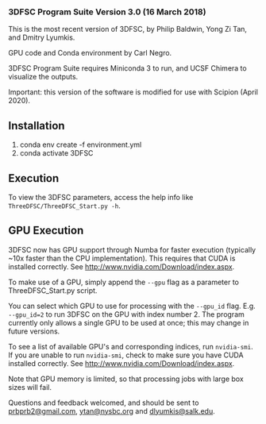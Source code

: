 ### 3DFSC Program Suite Version 3.0 (16 March 2018) ###

This is the most recent version of 3DFSC, by Philip Baldwin, Yong Zi Tan, and Dmitry Lyumkis.

GPU code and Conda environment by Carl Negro.

3DFSC Program Suite requires Miniconda 3 to run, and UCSF Chimera to visualize the outputs.

Important: this version of the software is modified for use with Scipion (April 2020).

## Installation ##

1) conda env create -f environment.yml
2) conda activate 3DFSC

## Execution ##

To view the 3DFSC parameters, access the help info like `ThreeDFSC/ThreeDFSC_Start.py -h`.

## GPU Execution ##

3DFSC now has GPU support through Numba for faster execution (typically ~10x faster than the CPU implementation). This requires that CUDA is installed correctly. See http://www.nvidia.com/Download/index.aspx. 

To make use of a GPU, simply append the `--gpu` flag as a parameter to ThreeDFSC_Start.py script.

You can select which GPU to use for processing with the `--gpu_id` flag. E.g. `--gpu_id=2` to run 3DFSC on the GPU with index number 2. The program currently only allows a single GPU to be used at once; this may change in future versions.

To see a list of available GPU's and corresponding indices, run `nvidia-smi`. If you are unable to run `nvidia-smi`, check to make sure you have CUDA installed correctly. See http://www.nvidia.com/Download/index.aspx.

Note that GPU memory is limited, so that processing jobs with large box sizes will fail. 

Questions and feedback welcomed, and should be sent to prbprb2@gmail.com, ytan@nysbc.org and dlyumkis@salk.edu.
